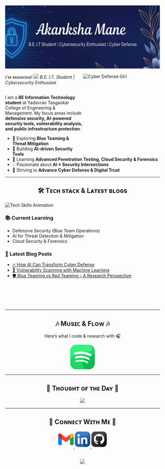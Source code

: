 <!-- Banner -->
![Akanksha Mane Banner](./banner3.png)

<!-- Right-side Image -->
<div>
  <img align="right" 
       src="https://i.pinimg.com/736x/c9/6c/3a/c96c3a772e9c2ee367bfa6f68a793554.jpg" 
       width="250" height="250"   alt="Cyber Defense Girl">
</div>

<!-- Header Name -->
ɪ'ᴍ ᴀᴋᴀɴᴋsʜᴀ!  <img src="https://emojis.slackmojis.com/emojis/images/1531849430/4246/blob-sunglasses.gif?1531849430" width="30"/>
*B.E. I.T. Student | Cybersecurity Enthusiast*  
<br />

<!-- Intro -->
<p align="left">
  I am a <strong>BE Information Technology student</strong> at Yadavrao Tasgaokar College of Engineering & Management.  
  My focus areas include <strong>defensive security, AI-powered security tools, vulnerability analysis, and public infrastructure protection</strong>.  
</p>

- 🔐 Exploring **Blue Teaming & Threat Mitigation**  
- 🤖 Building **AI-driven Security Tools**  
- 🌱 Learning **Advanced Penetration Testing, Cloud Security & Forensics**  
- 💡 Passionate about **AI × Security Intersections**  
- 🎯 Striving to **Advance Cyber Defense & Digital Trust**  

---

<!-- Tech Stack Section -->
<h2 align="center">🛠 Tᴇᴄʜ sᴛᴀᴄᴋ & Lᴀᴛᴇsᴛ ʙʟᴏɢs</h2> 

<picture>
  <source media="(prefers-color-scheme: dark)" srcset="./Skills_Animation_Dark.gif">
  <source media="(prefers-color-scheme: light)" srcset="./Skills_Animation_White.gif">
  <img align="left" alt="Tech Skills Animation" src="./Skills_Animation_White.gif">
</picture>
<br />

<h3 align="left">📚 Current Learning</h3>
<ul align="left">
  <li>Defensive Security (Blue Team Operations)</li>
  <li>AI for Threat Detection & Mitigation</li>
  <li>Cloud Security & Forensics</li>
</ul>
  
<h3 align="left">📝 Latest Blog Posts</h3>
<ul align="left">
  <li><a href="#">🔥 How AI Can Transform Cyber Defense</a></li>
  <li><a href="#">🔐 Vulnerability Scanning with Machine Learning</a></li>
  <li><a href="#">🛡️ Blue Teaming vs Red Teaming – A Research Perspective</a></li>
</ul>
<br /><br /><br /><br />

---

<!-- Music Section -->
<h2 align="center">🎶 Mᴜsɪᴄ & Fʟᴏᴡ 🎶</h2>
<p align="center">Here’s what I code & research with 🎧</p>

<p align="center">
  <a href="https://open.spotify.com/playlist/74HmbyuezXvyykKArKeOCX" target="_blank">
    <img src="./spotify.png" alt="Spotify Playlist" width="80"/>
  </a>
</p>

---

<!-- Quote of the Day -->
<h2 align="center">🌟 Tʜᴏᴜɢʜᴛ ᴏғ ᴛʜᴇ Dᴀʏ 🌟</h2>
<p align="center">
  <img src="https://readme-daily-quotes.vercel.app/api?author=Alan%20Turing&quote=Sometimes%20it%20is%20the%20people%20no%20one%20can%20imagine%20anything%20of%20who%20do%20the%20things%20no%20one%20can%20imagine.&theme=dark&bg_color=220a28&author_color=ffeb95&accent_color=c56a90">
</p>

---

<!-- Connect With Me -->
<h2 align="center">🤝 Cᴏɴɴᴇᴄᴛ Wɪᴛʜ Mᴇ 🤝</h2>
<div align="center">
  
<a href="mailto:akankshavm22@gmail.com" target="_blank">
  <img src="./gmail.png" width="50" height="50" alt="Email" style="margin-bottom: 5px;" />
</a>

<a href="https://linkedin.com/in/akanksha-mane" target="_blank">
  <img src="./linkedin.png" width="50" height="50" alt="LinkedIn" style="margin-bottom: 5px;" />
</a>

<a href="https://github.com/Akanksha-Mane" target="_blank">
  <img src="./github.png" width="50" height="50" alt="GitHub" style="margin-bottom: 5px;" />
</a>
</div>
<br/>

<!-- Footer -->
<p align="center">
  <img src="https://capsule-render.vercel.app/api?type=waving&color=gradient&height=65&section=footer"/>
</p>
